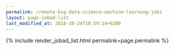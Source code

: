 ```yaml
---
permalink: /remote-big-data-science-machine-learning-jobs
layout: page-jobad-list
last_modified_at: 2018-10-24T18:59:14+0200
---
```

{% include render_jobad_list.html permalink=page.permalink %}
